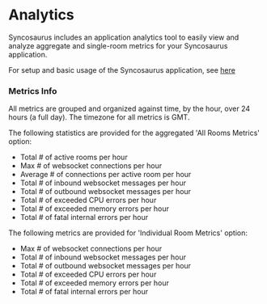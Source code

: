 # Analytics

Syncosaurus includes an application analytics tool to easily view and analyze aggregate and single-room metrics for your Syncosaurus application.

For setup and basic usage of the Syncosaurus application, see [here](https://github.com/syncosaurus/syncosaurus-dashboard?tab=readme-ov-file#syncosaurus-dashboard)

### Metrics Info

All metrics are grouped and organized against time, by the hour, over 24 hours (a full day). The timezone for all metrics is GMT.

The following statistics are provided for the aggregated 'All Rooms Metrics' option:
   - Total \# of active rooms per hour
   - Max \# of websocket connections per hour
   - Average \# of connections per active room per hour
   - Total \# of inbound websocket messages per hour
   - Total \# of outbound websocket messages per hour
   - Total \# of exceeded CPU errors per hour
   - Total \# of exceeded memory errors per hour
   - Total \# of fatal internal errors per hour

The following metrics are provided for 'Individual Room Metrics' option:
  - Max \# of websocket connections per hour
  - Total \# of inbound websocket messages per hour
  - Total \# of outbound websocket messages per hour
  - Total \# of exceeded CPU errors per hour
  - Total \# of exceeded memory errors per hour
  - Total \# of fatal internal errors per hour